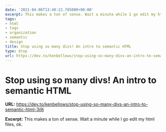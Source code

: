 ```yaml
---
date: '2021-04-06T13:40:22.785000+00:00'
excerpt: This makes a ton of sense. Wait a minute while I go edit my html files, ok.
tags:
- html
- tags
- organization
- semantic
- design
title: Stop using so many divs! An intro to semantic HTML
type: drop
url: https://dev.to/kenbellows/stop-using-so-many-divs-an-intro-to-semantic-html-3i9i
---
```


# Stop using so many divs! An intro to semantic HTML

**URL:** https://dev.to/kenbellows/stop-using-so-many-divs-an-intro-to-semantic-html-3i9i

**Excerpt:** This makes a ton of sense. Wait a minute while I go edit my html files, ok.
